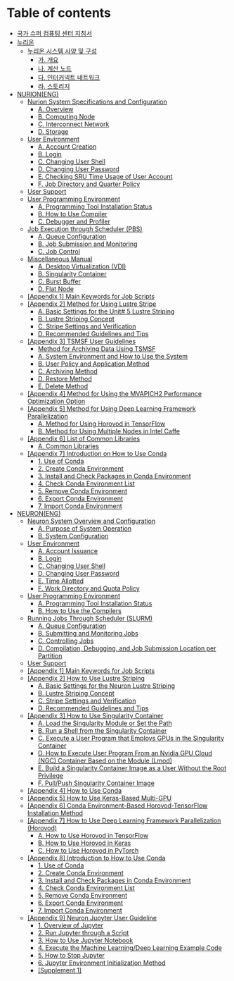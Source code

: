 # Table of contents

* [국가 슈퍼 컴퓨팅 센터 지침서](README.md)
* [누리온](ksc/kor/NURION(KOR))
  * [누리온 시스템 사양 및 구성](ksc/kor/NURION(KOR)/NSSaC/README.md)
    * [가. 개요](ksc/kor/NURION(KOR)/NSSaC/Overview.md)
    * [나. 계산 노드](ksc/kor/NURION(KOR)/NSSaC/ComputingNode.md)
    * [다. 인터커넥트 네트워크](ksc/kor/NURION(KOR)/NSSaC/InterconnectNetwork.md)
    * [라. 스토리지](ksc/kor/NURION(KOR)/NSSaC/Storage.md)
* [NURION(ENG)](ksc/eng/NURION(ENG))
  * [Nurion System Specifications and Configuration](ksc/eng/NURION(ENG)/NSSaC/README.md)
    * [A. Overview](ksc/eng/NURION(ENG)/NSSaC/Overview.md)
    * [B. Computing Node](ksc/eng/NURION(ENG)/NSSaC/ComputingNode.md)
    * [C. Interconnect Network](ksc/eng/NURION(ENG)/NSSaC/InterconnectNetwork.md)
    * [D. Storage](ksc/eng/NURION(ENG)/NSSaC/Storage.md)
  * [User Environment](ksc/eng/NURION(ENG)/UE/README.md)
    * [A. Account Creation](ksc/eng/NURION(ENG)/UE/AccountCreation.md)
    * [B. Login](ksc/eng/NURION(ENG)/UE/Login.md)
    * [C. Changing User Shell](ksc/eng/NURION(ENG)/UE/ChangingUserShell.md)
    * [D. Changing User Password](ksc/eng/NURION(ENG)/UE/ChangingUserPassword.md)
    * [E. Checking SRU Time Usage of User Account](ksc/eng/NURION(ENG)/UE/CheckingSRUTimeUsageofUserAccount.md)
    * [F. Job Directory and Quarter Policy](ksc/eng/NURION(ENG)/UE/JobDirectoryandQuarterPolicy.md)
  * [User Support](ksc/eng/NURION(ENG)/US/README.md)
  * [User Programming Environment](ksc/eng/NURION(ENG)/UPE/README.md)
    * [A. Programming Tool Installation Status](ksc/eng/NURION(ENG)/UPE/ProgrammingToolInstallationStatus.md)
    * [B. How to Use Compiler](ksc/eng/NURION(ENG)/UPE/HowtoUseCompiler.md)
    * [C. Debugger and Profiler](ksc/eng/NURION(ENG)/UPE/DebuggerandProfiler.md)
  * [Job Execution through Scheduler (PBS)](ksc/eng/NURION(ENG)/JEtS(PBS)/README.md)
    * [A. Queue Configuration](ksc/eng/NURION(ENG)/JEtS(PBS)/QueueConfiguration.md)
    * [B. Job Submission and Monitoring](ksc/eng/NURION(ENG)/JEtS(PBS)/JobSubmissionandMonitoring.md)
    * [C. Job Control](ksc/eng/NURION(ENG)/JEtS(PBS)/JobControl.md)
  * [Miscellaneous Manual](ksc/eng/NURION(ENG)/MM/README.md)
    * [A. Desktop Virtualization (VDI)](ksc/eng/NURION(ENG)/MM/DesktopVirtualization(VDI).md)
    * [B. Singularity Container](ksc/eng/NURION(ENG)/MM/SingularityContainer.md)
    * [C. Burst Buffer](ksc/eng/NURION(ENG)/MM/BurstBuffer.md)
    * [D. Flat Node](ksc/eng/NURION(ENG)/MM/FlatNode.md)
  * [[Appendix 1] Main Keywords for Job Scripts](ksc/eng/NURION(ENG)/Appendix1/README.md)
  * [[Appendix 2] Method for Using Lustre Stripe](ksc/eng/NURION(ENG)/Appendix2/README.md)
    * [A. Basic Settings for the Unit# 5 Lustre Striping](ksc/eng/NURION(ENG)/Appendix2/LustreStriping.md)
    * [B. Lustre Striping Concept](ksc/eng/NURION(ENG)/Appendix2/LustreStripingConcept.md)
    * [C. Stripe Settings and Verification](ksc/eng/NURION(ENG)/Appendix2/StripeSettingsandVerification.md)
    * [D. Recommended Guidelines and Tips](ksc/eng/NURION(ENG)/Appendix2/RecommendedGuidelinesandTips.md)
  * [[Appendix 3] TSMSF User Guidelines](ksc/eng/NURION(ENG)/Appendix3/README.md)
    * [Method for Archiving Data Using TSMSF](ksc/eng/NURION(ENG)/Appendix3/MethodforArchivingDataUsingTSMSF.md)
    * [A. System Environment and How to Use the System](ksc/eng/NURION(ENG)/Appendix3/SystemEnvironmentandHowtoUsetheSystem.md)
    * [B. User Policy and Application Method](ksc/eng/NURION(ENG)/Appendix3/UserPolicyandApplicationMethod.md)
    * [C. Archiving Method](ksc/eng/NURION(ENG)/Appendix3/ArchivingMethod.md)
    * [D. Restore Method](ksc/eng/NURION(ENG)/Appendix3/RestoreMethod.md)
    * [E. Delete Method](ksc/eng/NURION(ENG)/Appendix3/DeleteMethod.md)
  * [[Appendix 4] Method for Using the MVAPICH2 Performance Optimization Option](ksc/eng/NURION(ENG)/Appendix4/README.md)
  * [[Appendix 5] Method for Using Deep Learning Framework Parallelization](ksc/eng/NURION(ENG)/Appendix5/README.md)
    * [A. Method for Using Horovod in TensorFlow](ksc/eng/NURION(ENG)/Appendix5/MethodforUsingHorovodinTensorFlow.md)
    * [B. Method for Using Multiple Nodes in Intel Caffe](ksc/eng/NURION(ENG)/Appendix5/MethodforUsingMultipleNodesinIntelCaffe.md)
  * [[Appendix 6] List of Common Libraries](ksc/eng/NURION(ENG)/Appendix6/README.md)
    * [A. Common Libraries](ksc/eng/NURION(ENG)/Appendix6/CommonLibraries.md)
  * [[Appendix 7] Introduction on How to Use Conda](ksc/eng/NURION(ENG)/Appendix7/README.md)
    * [1. Use of Conda](ksc/eng/NURION(ENG)/Appendix7/UseofConda.md)
    * [2. Create Conda Environment](ksc/eng/NURION(ENG)/Appendix7/CreateCondaEnvironment.md)
    * [3. Install and Check Packages in Conda Environment](ksc/eng/NURION(ENG)/Appendix7/InstallandCheckPackagesinCondaEnvironment.md)
    * [4. Check Conda Environment List](ksc/eng/NURION(ENG)/Appendix7/CheckCondaEnvironmentList.md)
    * [5. Remove Conda Environment](ksc/eng/NURION(ENG)/Appendix7/RemoveCondaEnvironment.md)
    * [6. Export Conda Environment](ksc/eng/NURION(ENG)/Appendix7/ExportCondaEnvironment.md)
    * [7. Import Conda Environment](ksc/eng/NURION(ENG)/Appendix7/ImportCondaEnvironment.md)
* [NEURON(ENG)](ksc/eng/NEURON(ENG)/)
  * [Neuron System Overview and Configuration](ksc/eng/NEURON(ENG)/NSOaC/README.md)
    * [A. Purpose of System Operation](ksc/eng/NEURON(ENG)/NSOaC/PurposeofSystemOperation.md)
    * [B. System Configuration](ksc/eng/NEURON(ENG)/NSOaC/SystemConfiguration.md)
  * [User Environment](ksc/eng/NEURON(ENG)/UE/README.md)
    * [A. Account Issuance](ksc/eng/NEURON(ENG)/UE/AccountIssuance.md)
    * [B. Login](ksc/eng/NEURON(ENG)/UE/Login.md)
    * [C. Changing User Shell](ksc/eng/NEURON(ENG)/UE/ChangingUserShell.md)
    * [D. Changing User Password](ksc/eng/NEURON(ENG)/UE/ChangingUserPassword.md)
    * [E. Time Allotted](ksc/eng/NEURON(ENG)/UE/TimeAllotted.md)
    * [F. Work Directory and Quota Policy](ksc/eng/NEURON(ENG)/UE/WorkDirectoryandQuotaPolicy.md)
  * [User Programming Environment](ksc/eng/NEURON(ENG)/UPE/README.md)
    * [A. Programming Tool Installation Status](ksc/eng/NEURON(ENG)/UPE/ProgrammingToolInstallationStatus.md)
    * [B. How to Use the Compilers](ksc/eng/NEURON(ENG)/UPE/HowtoUsetheCompilers.md)
  * [Running Jobs Through Scheduler (SLURM)](ksc/eng/NEURON(ENG)/RJTS(SLURM)/README.md)
    * [A. Queue Configuration](ksc/eng/NEURON(ENG)/RJTS(SLURM)/QueueConfiguration.md)
    * [B. Submitting and Monitoring Jobs](ksc/eng/NEURON(ENG)/RJTS(SLURM)/SubmittingandMonitoringJobs.md)
    * [C. Controlling Jobs](ksc/eng/NEURON(ENG)/RJTS(SLURM)/ControllingJobs.md)
    * [D. Compilation, Debugging, and Job Submission Location per Partition](ksc/eng/NEURON(ENG)/RJTS(SLURM)/Compilation_Debugging_andJobSubmissionLocationperPartition.md)
  * [User Support](ksc/eng/NEURON(ENG)/US/README.md)
  * [[Appendix 1] Main Keywords for Job Scripts](ksc/eng/NEURON(ENG)/Appendix1/README.md)
  * [[Appendix 2] How to Use Lustre Striping](ksc/eng/NEURON(ENG)/Appendix2/README.md)
    * [A. Basic Settings for the Neuron Lustre Striping](ksc/eng/NEURON(ENG)/Appendix2/LustreStriping.md)
    * [B. Lustre Striping Concept](ksc/eng/NEURON(ENG)/Appendix2/LustreStripingConcept.md)
    * [C. Stripe Settings and Verification](NEURON(ENG)/Appendix2/StripeSettingsandVerification.md)
    * [D. Recommended Guidelines and Tips](NEURON(ENG)/Appendix2/RecommendedGuidelinesandTips.md)
  * [[Appendix 3] How to Use Singularity Container](ksc/eng/NEURON(ENG)/Appendix3/README.md)
    * [A. Load the Singularity Module or Set the Path](ksc/eng/NEURON(ENG)/Appendix3/LoadtheSingularityModuleorSetthePath.md)
    * [B. Run a Shell from the Singularity Container](ksc/eng/NEURON(ENG)/Appendix3/RunaShellfromtheSingularityContainer.md)
    * [C. Execute a User Program that Employs GPUs in the Singularity Container](ksc/eng/NEURON(ENG)/Appendix3/ExecuteaUserProgramthatEmploysGPUsintheSingularityContainer.md)
    * [D. How to Execute User Program From an Nvidia GPU Cloud (NGC) Container Based on the Module (Lmod)](ksc/eng/NEURON(ENG)/Appendix3/HowtoExecuteUserProgramFromanNvidiaGPUCloud(NGC)ContainerBasedontheModule(Lmod).md)
    * [E. Build a Singularity Container Image as a User Without the Root Privilege](ksc/eng/NEURON(ENG)/Appendix3/BuildaSingularityContainerImageasaUserWithouttheRootPrivilege.md)
    * [F. Pull/Push Singularity Container Image](ksc/eng/NEURON(ENG)/Appendix3/Pull_PushSingularityContainerImage.md)
  * [[Appendix 4] How to Use Conda](ksc/eng/NEURON(ENG)/Appendix4/README.md)
  * [[Appendix 5] How to Use Keras-Based Multi-GPU](ksc/eng/NEURON(ENG)/Appendix5/README.md)
  * [[Appendix 6] Conda Environment-Based Horovod-TensorFlow Installation Method](ksc/eng/NEURON(ENG)/Appendix6/README.md)
  * [[Appendix 7] How to Use Deep Learning Framework Parallelization (Horovod)](ksc/eng/NEURON(ENG)/Appendix7/README.md)
    * [A. How to Use Horovod in TensorFlow](ksc/eng/NEURON(ENG)/Appendix7/HowtoUseHorovodinTensorFlow.md)
    * [B. How to Use Horovod in Keras](ksc/eng/NEURON(ENG)/Appendix7/HowtoUseHorovodinKeras.md)
    * [C. How to Use Horovod in PyTorch](ksc/eng/NEURON(ENG)/Appendix7/HowtoUseHorovodinPyTorch.md)
  * [[Appendix 8] Introduction to How to Use Conda](ksc/eng/NEURON(ENG)/Appendix8/README.md)
    * [1. Use of Conda](ksc/eng/NEURON(ENG)/Appendix8/UseofConda.md)
    * [2. Create Conda Environment](ksc/eng/NEURON(ENG)/Appendix8/CreateCondaEnvironment.md)
    * [3. Install and Check Packages in Conda Environment](ksc/eng/NEURON(ENG)/Appendix8/InstallandCheckPackagesinCondaEnvironment.md)
    * [4. Check Conda Environment List](ksc/eng/NEURON(ENG)/Appendix8/CheckCondaEnvironmentList.md)
    * [5. Remove Conda Environment](ksc/eng/NEURON(ENG)/Appendix8/RemoveCondaEnvironment.md)
    * [6. Export Conda Environment](ksc/eng/NEURON(ENG)/Appendix8/ExportCondaEnvironment.md)
    * [7. Import Conda Environment](ksc/eng/NEURON(ENG)/Appendix8/ImportCondaEnvironment.md)
  * [[Appendix 9] Neuron Jupyter User Guideline](ksc/eng/NEURON(ENG)/Appendix9/README.md)
    * [1. Overview of Jupyter](ksc/eng/NEURON(ENG)/Appendix9/OverviewofJupyter.md)
    * [2. Run Jupyter through a Script](ksc/eng/NEURON(ENG)/Appendix9/RunJupyterthroughaScript.md)
    * [3. How to Use Jupyter Notebook](ksc/eng/NEURON(ENG)/Appendix9/HowtoUseJupyterNotebook.md)
    * [4. Execute the Machine Learning/Deep Learning Example Code](ksc/eng/NEURON(ENG)/Appendix9/ExecutetheMachineLearning_DeepLearningExampleCode.md)
    * [5. How to Stop Jupyter](ksc/eng/NEURON(ENG)/Appendix9/HowtoStopJupyter.md)
    * [6. Jupyter Environment Initialization Method](ksc/eng/NEURON(ENG)/Appendix9/JupyterEnvironmentInitializationMethod.md)
    * [[Supplement 1]](ksc/eng/NEURON(ENG)/Appendix9/Supplement1.md)
